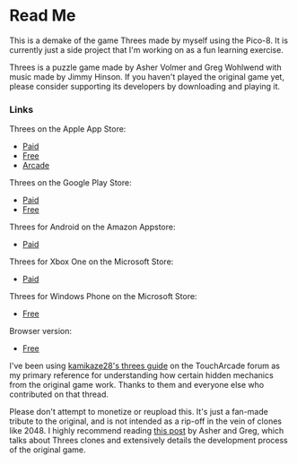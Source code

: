 # Read Me

This is a demake of the game Threes made by myself using the Pico-8.
It is currently just a side project that I'm working on as a fun learning exercise.

Threes is a puzzle game made by Asher Volmer and Greg Wohlwend with music made by Jimmy Hinson.
If you haven't played the original game yet, please consider supporting its developers by downloading and playing it.

### Links
Threes on the Apple App Store:
- [Paid](https://apps.apple.com/us/app/threes/id779157948)
- [Free](https://apps.apple.com/us/app/threes-freeplay/id976851174)
- [Arcade](https://apps.apple.com/us/app/threes/id1551561086)

Threes on the Google Play Store:
- [Paid](https://play.google.com/store/apps/details?id=vo.threes.exclaim)
- [Free](https://play.google.com/store/apps/details?id=vo.threes.free)

Threes for Android on the Amazon Appstore:
- [Paid](http://www.amazon.com/sirvo-llc-threes/dp/b00jfkeqbk/)

Threes for Xbox One on the Microsoft Store:
- [Paid](https://www.microsoft.com/en-us/store/p/threes/bs8k8pj8sbfl)

Threes for Windows Phone on the Microsoft Store:
- [Free](https://www.windowsphone.com/s?appid=0a08e161-ce38-4b13-8507-79794d9e7af4)

Browser version:
- [Free](http://play.threesgame.com/)

I've been using [kamikaze28's threes guide](https://toucharcade.com/community/threads/threes-by-sirvo-llc.218248/page-27#post-3140044) on the TouchArcade forum as my primary reference for understanding how certain hidden mechanics from the original game work. Thanks to them and everyone else who contributed on that thread.

Please don't attempt to monetize or reupload this. It's just a fan-made tribute to the original, and is not intended as a rip-off in the vein of clones like 2048.
I highly recommend reading [this post](https://asherv.com/threes/threemails/) by Asher and Greg, which talks about Threes clones and extensively details the development process of the original game.
